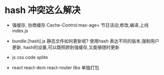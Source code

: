 # hash 冲突这么解决

- 强缓存, 协商缓存
    Cache-Control:max-age=
    节日活动,修改,编译,上线
    index.js

- bundle.[hash].js
    静态文件如何更新呢?
    使用hash 表达不同的版本,强制用户更新.
    hash的设置,可以既照顾到强缓存,又能够随时更新

- js css code splite
- react react-dom react-router  libs 单独打包